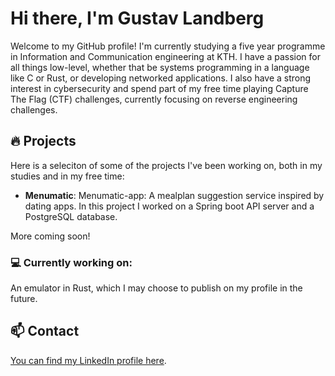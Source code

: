 # Hi there, I'm Gustav Landberg

Welcome to my GitHub profile! I'm currently studying a five year programme in Information and Communication engineering at KTH.
I have a passion for all things low-level, whether that be systems programming in a language like C or Rust, or developing networked applications.
I also have a strong interest in cybersecurity and spend part of my free time playing Capture The Flag (CTF) challenges, currently focusing on reverse engineering challenges.
## 🔥 Projects
Here is a seleciton of some of the projects I've been working on, both in my studies and in my free time:

- **Menumatic**: Menumatic-app: A mealplan suggestion service inspired by dating apps. In this project I worked on a Spring boot API server and a PostgreSQL database.

More coming soon!

### 💻 Currently working on:
An emulator in Rust, which I may choose to publish on my profile in the future.
## 📫 Contact
[You can find my LinkedIn profile here](www.linkedin.com/in/gustav-landberg-615a31182).
